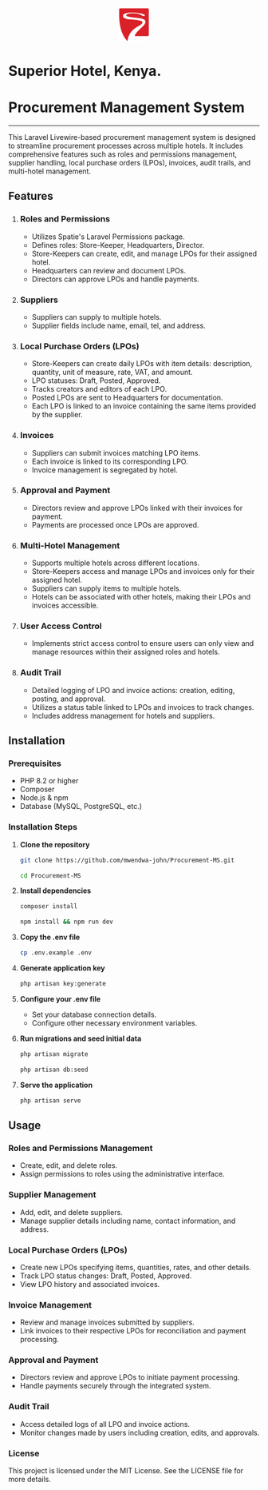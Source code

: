 <p align="center">
    <a href="#" target="_blank">
        <img src="public/front-assets/images/superiorLogo.png" width="60" alt="Superior Logo">
    </a>

# Superior Hotel, Kenya.

# Procurement Management System

</p>

<hr>

This Laravel Livewire-based procurement management system is designed to streamline procurement processes across multiple hotels. It includes comprehensive features such as roles and permissions management, supplier handling, local purchase orders (LPOs), invoices, audit trails, and multi-hotel management.

## Features

1. ### Roles and Permissions

    - Utilizes Spatie's Laravel Permissions package.
    - Defines roles: Store-Keeper, Headquarters, Director.
    - Store-Keepers can create, edit, and manage LPOs for their assigned hotel.
    - Headquarters can review and document LPOs.
    - Directors can approve LPOs and handle payments.

2. ### Suppliers

    - Suppliers can supply to multiple hotels.
    - Supplier fields include name, email, tel, and address.

3. ### Local Purchase Orders (LPOs)

    - Store-Keepers can create daily LPOs with item details: description, quantity, unit of measure, rate, VAT, and amount.
    - LPO statuses: Draft, Posted, Approved.
    - Tracks creators and editors of each LPO.
    - Posted LPOs are sent to Headquarters for documentation.
    - Each LPO is linked to an invoice containing the same items provided by the supplier.

4. ### Invoices

    - Suppliers can submit invoices matching LPO items.
    - Each invoice is linked to its corresponding LPO.
    - Invoice management is segregated by hotel.

5. ### Approval and Payment

    - Directors review and approve LPOs linked with their invoices for payment.
    - Payments are processed once LPOs are approved.

6. ### Multi-Hotel Management

    - Supports multiple hotels across different locations.
    - Store-Keepers access and manage LPOs and invoices only for their assigned hotel.
    - Suppliers can supply items to multiple hotels.
    - Hotels can be associated with other hotels, making their LPOs and invoices accessible.

7. ### User Access Control

    - Implements strict access control to ensure users can only view and manage resources within their assigned roles and hotels.

8. ### Audit Trail
    - Detailed logging of LPO and invoice actions: creation, editing, posting, and approval.
    - Utilizes a status table linked to LPOs and invoices to track changes.
    - Includes address management for hotels and suppliers.

## Installation

### Prerequisites

-   PHP 8.2 or higher
-   Composer
-   Node.js & npm
-   Database (MySQL, PostgreSQL, etc.)

### Installation Steps

1. **Clone the repository**
    ```bash
    git clone https://github.com/mwendwa-john/Procurement-MS.git
    ```

    ```bash
    cd Procurement-MS
    ```

2. **Install dependencies**
    ```bash
    composer install
    ```

    ```bash
    npm install && npm run dev
    ```

3. **Copy the .env file**
    ```bash
    cp .env.example .env
    ```

4. **Generate application key**
    ```bash
    php artisan key:generate
    ```

5. **Configure your .env file**
    -    Set your database connection details.
    -    Configure other necessary environment variables.

6. **Run migrations and seed initial data**
    ```bash
    php artisan migrate
    ```

    ```bash
    php artisan db:seed
    ```

7. **Serve the application**
    ```bash
    php artisan serve
    ```


## Usage

### Roles and Permissions Management
- Create, edit, and delete roles.
- Assign permissions to roles using the administrative interface.

### Supplier Management
- Add, edit, and delete suppliers.
- Manage supplier details including name, contact information, and address.

### Local Purchase Orders (LPOs)
- Create new LPOs specifying items, quantities, rates, and other details.
- Track LPO status changes: Draft, Posted, Approved.
- View LPO history and associated invoices.

### Invoice Management
- Review and manage invoices submitted by suppliers.
- Link invoices to their respective LPOs for reconciliation and payment processing.

### Approval and Payment
- Directors review and approve LPOs to initiate payment processing.
- Handle payments securely through the integrated system.

### Audit Trail
- Access detailed logs of all LPO and invoice actions.
- Monitor changes made by users including creation, edits, and approvals.

### License
This project is licensed under the MIT License. See the LICENSE file for more details.

